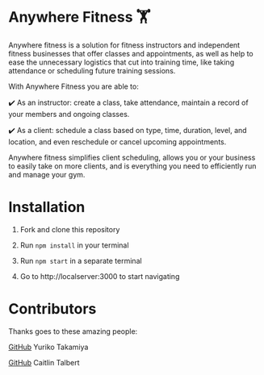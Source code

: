 # Anywhere Fitness 🏋️ 

Anywhere fitness is a solution for fitness instructors and independent fitness businesses that offer classes and appointments, 
as well as help to ease the unnecessary logistics that cut into training time, like taking attendance or scheduling future training sessions. 

With Anywhere Fitness you are able to: 

 ✔️ As an instructor: create a class, take attendance, maintain a record of your members and ongoing classes. 

 ✔️ As a client: schedule a class based on type, time, duration, level, and location, and even reschedule or cancel upcoming appointments. 

Anywhere fitness simplifies client scheduling, allows you or your business to easily take on more clients, and is everything you need to efficiently run and manage your gym. 


# Installation

1. Fork and clone this repository

2. Run `npm install` in your terminal

3. Run `npm start` in a separate terminal

4. Go to http://localserver:3000 to start navigating


# Contributors
Thanks goes to these amazing people: 

[GitHub](https://github.com/yuririnnnu)
Yuriko Takamiya 

[GitHub](https://github.com/CaitlinTalbert)
Caitlin Talbert 


